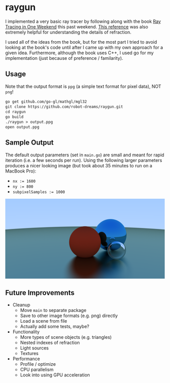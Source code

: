 # raygun

I implemented a very basic ray tracer by following along with the book [Ray Tracing in One Weekend](http://in1weekend.blogspot.com/2016/01/ray-tracing-in-one-weekend.html) this past weekend.  [This reference](https://www.scratchapixel.com/lessons/3d-basic-rendering/introduction-to-shading/reflection-refraction-fresnel) was also extremely helpful for understanding the details of refraction.

I used all of the ideas from the book, but for the most part I tried to avoid looking at the book's code until after I came up with my own approach for a given idea.  Furthermore, although the book uses C++, I used go for my implementation (just because of preference / familarity).

## Usage

Note that the output format is `ppg` (a simple text format for pixel data), NOT `png`!

```
go get github.com/go-gl/mathgl/mgl32
git clone https://github.com/robot-dreams/raygun.git
cd raygun
go build
./raygun > output.ppg
open output.ppg
```

## Sample Output

The default output parameters (set in `main.go`) are small and meant for rapid iteration (i.e. a few seconds per run).  Using the following larger parameters produces a nicer looking image (but took about 35 minutes to run on a MacBook Pro):

- `nx := 1600`
- `ny := 800`
- `subpixelSamples := 1000`

![Sample Output](https://github.com/robot-dreams/raygun/raw/master/sample.png)

## Future Improvements

- Cleanup
    - Move `main` to separate package
    - Save to other image formats (e.g. png) directly
    - Load a scene from file
    - Actually add some tests, maybe?
- Functionality
    - More types of scene objects (e.g. triangles)
    - Nested indexes of refraction
    - Light sources
    - Textures
- Performance
    - Profile / optimize
    - CPU parallelism
    - Look into using GPU acceleration
